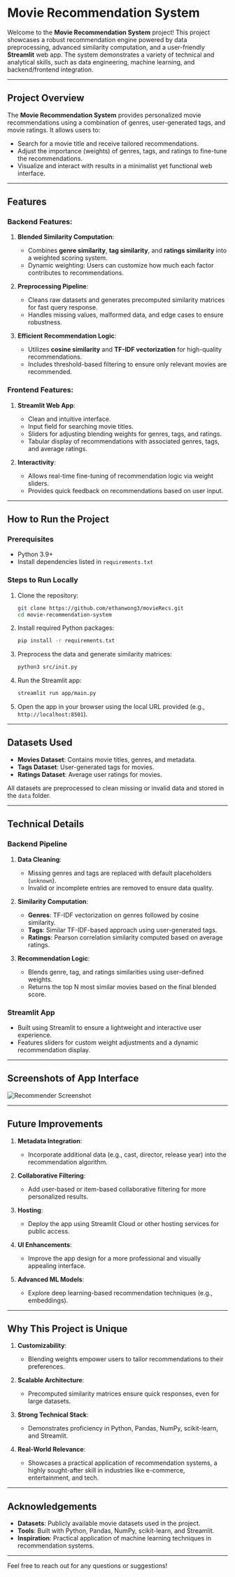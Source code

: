 # Movie Recommendation System

Welcome to the **Movie Recommendation System** project! This project showcases a robust recommendation engine powered by data preprocessing, advanced similarity computation, and a user-friendly **Streamlit** web app. The system demonstrates a variety of technical and analytical skills, such as data engineering, machine learning, and backend/frontend integration.

---

## Project Overview

The **Movie Recommendation System** provides personalized movie recommendations using a combination of genres, user-generated tags, and movie ratings. It allows users to:

- Search for a movie title and receive tailored recommendations.
- Adjust the importance (weights) of genres, tags, and ratings to fine-tune the recommendations.
- Visualize and interact with results in a minimalist yet functional web interface.

---

## Features

### Backend Features:

1. **Blended Similarity Computation**:

   - Combines **genre similarity**, **tag similarity**, and **ratings similarity** into a weighted scoring system.
   - Dynamic weighting: Users can customize how much each factor contributes to recommendations.

2. **Preprocessing Pipeline**:

   - Cleans raw datasets and generates precomputed similarity matrices for fast query response.
   - Handles missing values, malformed data, and edge cases to ensure robustness.

3. **Efficient Recommendation Logic**:

   - Utilizes **cosine similarity** and **TF-IDF vectorization** for high-quality recommendations.
   - Includes threshold-based filtering to ensure only relevant movies are recommended.

### Frontend Features:

1. **Streamlit Web App**:

   - Clean and intuitive interface.
   - Input field for searching movie titles.
   - Sliders for adjusting blending weights for genres, tags, and ratings.
   - Tabular display of recommendations with associated genres, tags, and average ratings.

2. **Interactivity**:

   - Allows real-time fine-tuning of recommendation logic via weight sliders.
   - Provides quick feedback on recommendations based on user input.

---

## How to Run the Project

### Prerequisites

- Python 3.9+
- Install dependencies listed in `requirements.txt`

### Steps to Run Locally

1. Clone the repository:

   ```bash
   git clone https://github.com/ethanwong3/movieRecs.git
   cd movie-recommendation-system
   ```

2. Install required Python packages:

   ```bash
   pip install -r requirements.txt
   ```

3. Preprocess the data and generate similarity matrices:

   ```bash
   python3 src/init.py
   ```

4. Run the Streamlit app:

   ```bash
   streamlit run app/main.py
   ```

5. Open the app in your browser using the local URL provided (e.g., `http://localhost:8501`).

---

## Datasets Used

- **Movies Dataset**: Contains movie titles, genres, and metadata.
- **Tags Dataset**: User-generated tags for movies.
- **Ratings Dataset**: Average user ratings for movies.

All datasets are preprocessed to clean missing or invalid data and stored in the `data` folder.

---

## Technical Details

### Backend Pipeline

1. **Data Cleaning**:

   - Missing genres and tags are replaced with default placeholders (`unknown`).
   - Invalid or incomplete entries are removed to ensure data quality.

2. **Similarity Computation**:

   - **Genres**: TF-IDF vectorization on genres followed by cosine similarity.
   - **Tags**: Similar TF-IDF-based approach using user-generated tags.
   - **Ratings**: Pearson correlation similarity computed based on average ratings.

3. **Recommendation Logic**:

   - Blends genre, tag, and ratings similarities using user-defined weights.
   - Returns the top N most similar movies based on the final blended score.

### Streamlit App

- Built using Streamlit to ensure a lightweight and interactive user experience.
- Features sliders for custom weight adjustments and a dynamic recommendation display.

---

## Screenshots of App Interface

![Recommender Screenshot](image.png)

---

## Future Improvements

1. **Metadata Integration**:

   - Incorporate additional data (e.g., cast, director, release year) into the recommendation algorithm.

2. **Collaborative Filtering**:

   - Add user-based or item-based collaborative filtering for more personalized results.

3. **Hosting**:

   - Deploy the app using Streamlit Cloud or other hosting services for public access.

4. **UI Enhancements**:

   - Improve the app design for a more professional and visually appealing interface.

5. **Advanced ML Models**:

   - Explore deep learning-based recommendation techniques (e.g., embeddings).

---

## Why This Project is Unique

1. **Customizability**:

   - Blending weights empower users to tailor recommendations to their preferences.

2. **Scalable Architecture**:

   - Precomputed similarity matrices ensure quick responses, even for large datasets.

3. **Strong Technical Stack**:

   - Demonstrates proficiency in Python, Pandas, NumPy, scikit-learn, and Streamlit.

4. **Real-World Relevance**:

   - Showcases a practical application of recommendation systems, a highly sought-after skill in industries like e-commerce, entertainment, and tech.

---

## Acknowledgements

- **Datasets**: Publicly available movie datasets used in the project.
- **Tools**: Built with Python, Pandas, NumPy, scikit-learn, and Streamlit.
- **Inspiration**: Practical application of machine learning techniques in recommendation systems.

---

Feel free to reach out for any questions or suggestions!
